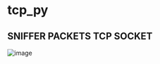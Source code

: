 # tcp_py
## SNIFFER PACKETS TCP SOCKET

![image](https://user-images.githubusercontent.com/73761096/211784199-8898956f-1064-44db-9848-0fa113ce5e65.png)

